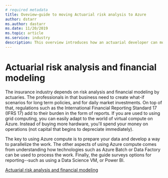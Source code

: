 ```yaml
---
# required metadata
title: Oveview—guide to moving Actuarial risk analysis to Azure 
author: dstarr
ms.author: dastarr
ms.date: 11/20/2019
ms.topic: article
ms.service: industry
description: This overview introduces how an actuarial developer can move their existing solution plus supporting infrastructure into Azure.
---
```

# Actuarial risk analysis and financial modeling

The insurance industry depends on risk analysis and financial modeling by actuaries. The professionals in that business need to create what-if scenarios for long term policies, and for daily market investments. On top of that, regulations such as the International Financial Reporting Standard 17 (IFRS 17) add to their burden in the form of reports. If you are used to using grid computing, you can easily adapt to the world of virtual compute on Azure. Instead of buying more hardware, you'll spend your money on operations (not capital that begins to depreciate immediately).

The key to using Azure compute is to prepare your data and develop a way to parallelize the work. The other aspects of using Azure compute comes from understanding how technologies such as Azure Batch or Data Factory can be used to process the work. Finally, the guide surveys options for reporting--such as using a Data Science VM, or Power BI.

[Actuarial risk analysis and financial modeling](/azure/industry/financial/actuarial-risk-analysis-and-financial-modeling-solution-guide?WT.mc_id=overview-docs-dastarr)